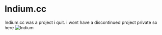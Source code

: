 # Indium.cc
Indium.cc was a project i quit. i wont have a discontinued project private so here
![Indium](https://user-images.githubusercontent.com/45693149/143723389-0989d058-411a-4c6b-af21-2af09dab6b4a.png)
